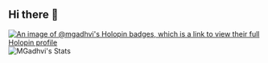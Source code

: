 ## Hi there 👋

[![An image of @mgadhvi's Holopin badges, which is a link to view their full Holopin profile](https://holopin.me/mgadhvi)](https://holopin.io/@mgadhvi)
![MGadhvi's Stats](https://github-readme-stats.vercel.app/api?username=MGadhvi&theme=solarized-dark&show_icons=true&hide_border=false&count_private=false)
<!--
**MGadhvi/MGadhvi** is a ✨ _special_ ✨ repository because its `README.md` (this file) appears on your GitHub profile.

Here are some ideas to get you started:

- 🔭 I’m currently working on ...
- 🌱 I’m currently learning ...
- 👯 I’m looking to collaborate on ...
- 🤔 I’m looking for help with ...
- 💬 Ask me about ...
- 📫 How to reach me: ...
- 😄 Pronouns: ...
- ⚡ Fun fact: ...
-->

